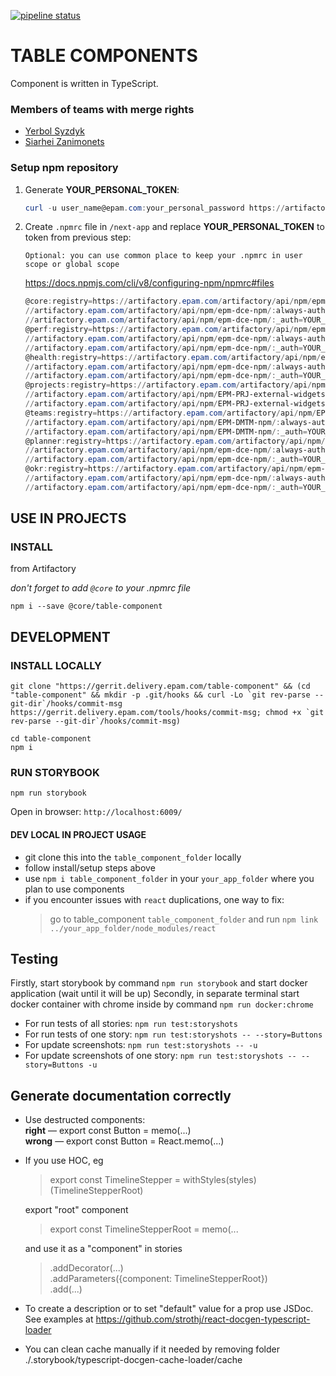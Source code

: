 [![pipeline status](https://git.epam.com/epm-dce/sag/table-component/badges/master/pipeline.svg)](https://git.epam.com/epm-dce/sag/table-component)

# TABLE COMPONENTS

Component is written in TypeScript.

### Members of teams with merge rights

-   [Yerbol Syzdyk](https://telescope.epam.com/who/Yerbol_Syzdyk)
-   [Siarhei Zanimonets](https://telescope.epam.com/who/Siarhei_Zanimonets)

### Setup npm repository

1. Generate **YOUR_PERSONAL_TOKEN**:

    ```powershell
    curl -u user_name@epam.com:your_personal_password https://artifactory.epam.com/artifactory/api/npm/auth
    ```

2. Create `.npmrc` file in `/next-app` and replace **YOUR_PERSONAL_TOKEN** to token from previous step:

    ```
    Optional: you can use common place to keep your .npmrc in user scope or global scope
    ```

   https://docs.npmjs.com/cli/v8/configuring-npm/npmrc#files

    ```powershell
    @core:registry=https://artifactory.epam.com/artifactory/api/npm/epm-dce-npm/
    //artifactory.epam.com/artifactory/api/npm/epm-dce-npm/:always-auth=true
    //artifactory.epam.com/artifactory/api/npm/epm-dce-npm/:_auth=YOUR_PERSONAL_TOKEN
    @perf:registry=https://artifactory.epam.com/artifactory/api/npm/epm-dce-npm/
    //artifactory.epam.com/artifactory/api/npm/epm-dce-npm/:always-auth=true
    //artifactory.epam.com/artifactory/api/npm/epm-dce-npm/:_auth=YOUR_PERSONAL_TOKEN
    @health:registry=https://artifactory.epam.com/artifactory/api/npm/epm-dce-npm/
    //artifactory.epam.com/artifactory/api/npm/epm-dce-npm/:always-auth=true
    //artifactory.epam.com/artifactory/api/npm/epm-dce-npm/:_auth=YOUR_PERSONAL_TOKEN
    @projects:registry=https://artifactory.epam.com/artifactory/api/npm/EPM-PRJ-external-widgets/
    //artifactory.epam.com/artifactory/api/npm/EPM-PRJ-external-widgets/:always-auth=true
    //artifactory.epam.com/artifactory/api/npm/EPM-PRJ-external-widgets/:_auth=YOUR_PERSONAL_TOKEN
    @teams:registry=https://artifactory.epam.com/artifactory/api/npm/EPM-DMTM-npm/
    //artifactory.epam.com/artifactory/api/npm/EPM-DMTM-npm/:always-auth=true
    //artifactory.epam.com/artifactory/api/npm/EPM-DMTM-npm/:_auth=YOUR_PERSONAL_TOKEN
    @planner:registry=https://artifactory.epam.com/artifactory/api/npm/epm-dce-npm/
    //artifactory.epam.com/artifactory/api/npm/epm-dce-npm/:always-auth=true
    //artifactory.epam.com/artifactory/api/npm/epm-dce-npm/:_auth=YOUR_PERSONAL_TOKEN
    @okr:registry=https://artifactory.epam.com/artifactory/api/npm/epm-dce-npm/
    //artifactory.epam.com/artifactory/api/npm/epm-dce-npm/:always-auth=true
    //artifactory.epam.com/artifactory/api/npm/epm-dce-npm/:_auth=YOUR_PERSONAL_TOKEN
    ```


## USE IN PROJECTS

### INSTALL

from Artifactory

*don't forget to add `@core` to your .npmrc file*

```
npm i --save @core/table-component
```


## DEVELOPMENT

### INSTALL LOCALLY

```
git clone "https://gerrit.delivery.epam.com/table-component" && (cd "table-component" && mkdir -p .git/hooks && curl -Lo `git rev-parse --git-dir`/hooks/commit-msg https://gerrit.delivery.epam.com/tools/hooks/commit-msg; chmod +x `git rev-parse --git-dir`/hooks/commit-msg)

cd table-component
npm i
```

### RUN STORYBOOK

```
npm run storybook
```

Open in browser: `http://localhost:6009/`

#### DEV LOCAL IN PROJECT USAGE

-   git clone this into the `table_component_folder` locally
-   follow install/setup steps above
-   use `npm i table_component_folder` in your `your_app_folder` where you plan to use components
-   if you encounter issues with `react` duplications, one way to fix:
    > go to table_component `table_component_folder` and run `npm link ../your_app_folder/node_modules/react`

## Testing

Firstly, start storybook by command `npm run storybook` and start docker application (wait until it will be up)
Secondly, in separate terminal start docker container with chrome inside by command `npm run docker:chrome`

-   For run tests of all stories: `npm run test:storyshots`
-   For run tests of one story: `npm run test:storyshots -- --story=Buttons`
-   For update screenshots: `npm run test:storyshots -- -u`
-   For update screenshots of one story: `npm run test:storyshots -- --story=Buttons -u`

## Generate documentation correctly

-   Use destructed components:<br>
    <b>right</b> &mdash; export const Button = memo(...) <br>
    <b>wrong</b> &mdash; export const Button = React.memo(...)
-   If you use HOC, eg

    > export const TimelineStepper = withStyles(styles)(TimelineStepperRoot)

    export "root" component

    > export const TimelineStepperRoot = memo(...

    and use it as a "component" in stories

    > .addDecorator(...)<br>
    > .addParameters({component: TimelineStepperRoot})<br>
    > .add(...)

-   To create a description or to set "default" value for a prop use JSDoc.<br>
    See examples at https://github.com/strothj/react-docgen-typescript-loader
-   You can clean cache manually if it needed by removing folder ./.storybook/typescript-docgen-cache-loader/cache

